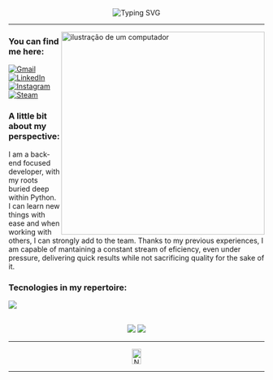 <div class="title-box" align="center">
    <img src="https://readme-typing-svg.demolab.com?font=Fira+Code&size=28&duration=2000&pause=1000&color=046CF7FF&center=true&vCenter=true&width=620&height=70&lines=Hello,+my+name+is+Lucas+Aquino;Aspiring+Backend+Python+Developer;Always+in+search+of+knowledge!" alt="Typing SVG" />
</div>

---

<img src="https://raw.githubusercontent.com/MicaelliMedeiros/micaellimedeiros/master/image/computer-illustration.png" alt="ilustração de um computador" min-width="400px" max-width="400px" width="400px" align="right">

<div class="contact-box" align="left">
    <h3 class="contact-header">
        You can find me here:
    </h3>
    <p class="link-box" align="left">
        <a href="https://mailto:lc.aquinodeoliveira@gmail.com" title="Gmail" target="_blank">
            <img src="https://img.shields.io/badge/Gmail-D14836?logo=gmail&logoColor=white" alt="Gmail"/></a>
        <a href="https://www.linkedin.com/in/aquino-lucas/" title="LinkedIn" target="_blank">
            <img src="https://custom-icon-badges.demolab.com/badge/LinkedIn-0A66C2?logo=linkedin-white&logoColor=fff" alt="LinkedIn"/></a>
        <a href="https://www.instagram.com/cabo_perdido" title="Instagram" target="_blank">
            <img src="https://img.shields.io/badge/Instagram-%23E4405F.svg?logo=Instagram&logoColor=white" alt="Instagram"/></a>
        <a href="https://steamcommunity.com/id/clausalaerth/" title="Steam" target="_blank">
            <img src="https://img.shields.io/badge/Steam-%23000000.svg?logo=steam&logoColor=white" alt="Steam"/></a>
    </p>
</div>

<div class="about-box" align="left">
    <h3 class="perspective-header">
        A little bit about my perspective:
    </h3>
    <p class="perspective-text" text-align="justify">
        I am a back-end focused developer,
        with my roots buried deep within Python.
        I can learn new things with ease and when working with others,
        I can strongly add to the team. Thanks to my previous experiences,
        I am capable of mantaining a constant stream of eficiency, even under pressure,
        delivering quick results while not sacrificing quality for the sake of it.
    </p>
</div>

<div class="tech-box" align="left">
    <h3 class="tech-header">
        Tecnologies in my repertoire:
    </h3>
    <p class="perspective-text" align="left">
        <img src="https://skillicons.dev/icons?i=html,css,py,django,fastapi,mysql,mongodb,docker,selenium,git">
</div>

<div align="center">
    <br>
    <img src="https://github-readme-stats.vercel.app/api?username=clausalaerth&theme=radical">
    <img src="https://github-readme-stats.vercel.app/api/top-langs/?username=clausalaerth&layout=donut&theme=radical">
</div>

---

<div align="center">
    <img src="https://profile-counter.glitch.me/clausalaerth/count.svg" alt="Número de visitantes no perfil" width="19%" height="30px">
</div>

---
